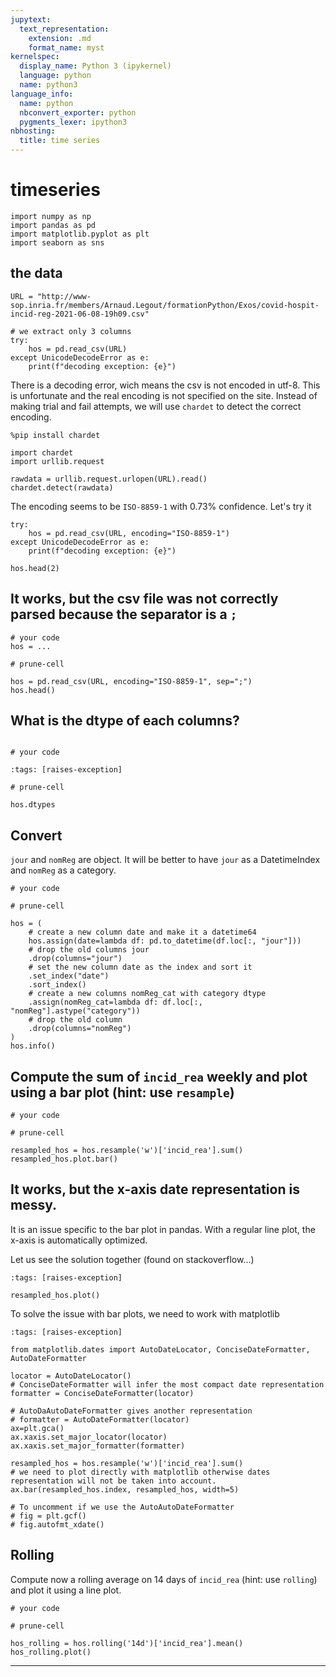 ```yaml
---
jupytext:
  text_representation:
    extension: .md
    format_name: myst
kernelspec:
  display_name: Python 3 (ipykernel)
  language: python
  name: python3
language_info:
  name: python
  nbconvert_exporter: python
  pygments_lexer: ipython3
nbhosting:
  title: time series
---
```


# timeseries

```{code-cell} ipython3
import numpy as np
import pandas as pd
import matplotlib.pyplot as plt
import seaborn as sns
```

## the data

```{code-cell} ipython3
URL = "http://www-sop.inria.fr/members/Arnaud.Legout/formationPython/Exos/covid-hospit-incid-reg-2021-06-08-19h09.csv"

# we extract only 3 columns
try:
    hos = pd.read_csv(URL)
except UnicodeDecodeError as e:
    print(f"decoding exception: {e}")
```

There is a decoding error, wich means the csv is not encoded  in utf-8. This is unfortunate and the real encoding is not specified on the site. Instead of making trial and fail attempts, we will use `chardet` to detect the correct encoding.

```{code-cell} ipython3
%pip install chardet

import chardet
import urllib.request

rawdata = urllib.request.urlopen(URL).read()
chardet.detect(rawdata)
```

The encoding seems to be `ISO-8859-1` with 0.73% confidence. Let's try it

```{code-cell} ipython3
try:
    hos = pd.read_csv(URL, encoding="ISO-8859-1")
except UnicodeDecodeError as e:
    print(f"decoding exception: {e}")

hos.head(2)
```

## It works, but the csv file was not correctly parsed because the separator is a `;`

```{code-cell} ipython3
# your code
hos = ...
```

```{code-cell} ipython3
# prune-cell

hos = pd.read_csv(URL, encoding="ISO-8859-1", sep=";")
hos.head()
```

## What is the dtype of each columns?

```{code-cell} ipython3

# your code
```

```{code-cell} ipython3
:tags: [raises-exception]

# prune-cell

hos.dtypes
```

## Convert

`jour` and `nomReg` are object. It will be better to have `jour` as a DatetimeIndex and `nomReg` as a category.

```{code-cell} ipython3
# your code
```

```{code-cell} ipython3
# prune-cell

hos = (
    # create a new column date and make it a datetime64
    hos.assign(date=lambda df: pd.to_datetime(df.loc[:, "jour"]))
    # drop the old columns jour
    .drop(columns="jour")
    # set the new column date as the index and sort it
    .set_index("date")
    .sort_index()
    # create a new columns nomReg_cat with category dtype
    .assign(nomReg_cat=lambda df: df.loc[:, "nomReg"].astype("category"))
    # drop the old column
    .drop(columns="nomReg")
)
hos.info()
```

## Compute the sum of `incid_rea` weekly and plot using a bar plot (hint: use `resample`)

```{code-cell} ipython3
# your code
```

```{code-cell} ipython3
# prune-cell

resampled_hos = hos.resample('w')['incid_rea'].sum()
resampled_hos.plot.bar()
```

## It works, but the x-axis date representation is messy.

It is an issue specific to the bar plot in pandas. With a regular line plot, the x-axis is automatically optimized.

Let us see the solution together (found on stackoverflow...)

```{code-cell} ipython3
:tags: [raises-exception]

resampled_hos.plot()
```

To solve the issue with bar plots, we need to work with matplotlib

```{code-cell} ipython3
:tags: [raises-exception]

from matplotlib.dates import AutoDateLocator, ConciseDateFormatter, AutoDateFormatter

locator = AutoDateLocator()
# ConciseDateFormatter will infer the most compact date representation
formatter = ConciseDateFormatter(locator)

# AutoDaAutoDateFormatter gives another representation
# formatter = AutoDateFormatter(locator)
ax=plt.gca()
ax.xaxis.set_major_locator(locator)
ax.xaxis.set_major_formatter(formatter)

resampled_hos = hos.resample('w')['incid_rea'].sum()
# we need to plot directly with matplotlib otherwise dates representation will not be taken into account.
ax.bar(resampled_hos.index, resampled_hos, width=5)

# To uncomment if we use the AutoAutoDateFormatter
# fig = plt.gcf()
# fig.autofmt_xdate()
```

## Rolling

Compute now a rolling average on 14 days of `incid_rea` (hint: use `rolling`) and plot it using a line plot.

```{code-cell} ipython3
# your code
```

```{code-cell} ipython3
# prune-cell

hos_rolling = hos.rolling('14d')['incid_rea'].mean()
hos_rolling.plot()
```

***
